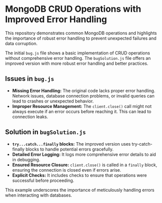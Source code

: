 # MongoDB CRUD Operations with Improved Error Handling

This repository demonstrates common MongoDB operations and highlights the importance of robust error handling to prevent unexpected failures and data corruption.

The initial `bug.js` file shows a basic implementation of CRUD operations without comprehensive error handling. The `bugSolution.js` file offers an improved version with more robust error handling and better practices.

## Issues in `bug.js`

- **Missing Error Handling:**  The original code lacks proper error handling.  Network issues, database connection problems, or invalid queries can lead to crashes or unexpected behavior. 
- **Improper Resource Management:** The `client.close()` call might not always execute if an error occurs before reaching it. This can lead to connection leaks. 

## Solution in `bugSolution.js`

- **`try...catch...finally` blocks:** The improved version uses try-catch-finally blocks to handle potential errors gracefully.
- **Detailed Error Logging:**  It logs more comprehensive error details to aid in debugging. 
- **Ensured Resource Closure:** `client.close()` is called in a `finally` block, ensuring the connection is closed even if errors arise. 
- **Explicit Checks:** It includes checks to ensure that operations were successful before proceeding.

This example underscores the importance of meticulously handling errors when interacting with databases.
